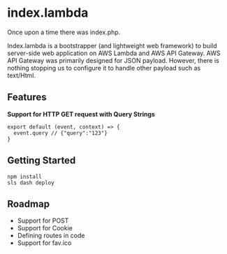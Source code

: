 index.lambda
============
Once upon a time there was index.php.

Index.lambda is a bootstrapper (and lightweight web framework) to build server-side web application on AWS Lambda and AWS API Gateway. AWS API Gateway was primarily designed for JSON payload. However, there is nothing stopping us to configure it to handle other payload such as text/Html.

Features
--------

**Support for HTTP GET request with Query Strings**

```
export default (event, context) => {
  event.query // {"query":"123"}
}
```

Getting Started
---------------

```
npm install
sls dash deploy
```

Roadmap
-------
- Support for POST
- Support for Cookie
- Defining routes in code
- Support for fav.ico

